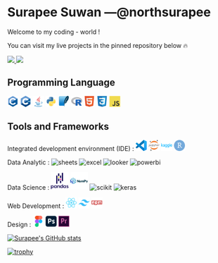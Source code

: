 # Surapee Suwan —@northsurapee
Welcome to my coding - world !

You can visit my live projects in the pinned repository below 🔥

<a href="https://www.facebook.com/SleepingNot/">
  <img src="https://img.shields.io/badge/Facebook-%231877F2.svg?style=for-the-badge&logo=Facebook&logoColor=white">
</a>
<a href="https://www.linkedin.com/in/surapee-suwan-3909791a3/">
  <img src="https://img.shields.io/badge/linkedin-%230077B5.svg?style=for-the-badge&logo=linkedin&logoColor=white">
</a>

## Programming Language
<p>
  <img src="https://raw.githubusercontent.com/devicons/devicon/master/icons/c/c-original.svg" alt="c" width="25" height="25"/>
  <img src="https://raw.githubusercontent.com/devicons/devicon/master/icons/cplusplus/cplusplus-original.svg" alt="cpp" width="25" height="25"/>
  <img src="https://raw.githubusercontent.com/devicons/devicon/master/icons/java/java-original.svg" alt="java" width="25" height="25"/>
  <img src="https://raw.githubusercontent.com/devicons/devicon/master/icons/python/python-original.svg" alt="python" width="25" height="25"/>
  <img src="https://github.com/devicons/devicon/blob/master/icons/sqlite/sqlite-original.svg" alt="sqlite" width="25" height="25"/>
  <img src="https://github.com/devicons/devicon/blob/master/icons/r/r-original.svg" alt="r" width="25" height="25"/>
  <img src="https://raw.githubusercontent.com/devicons/devicon/master/icons/html5/html5-original.svg" alt="html" width="25" height="25"/>
  <img src="https://raw.githubusercontent.com/devicons/devicon/master/icons/css3/css3-original.svg" alt="css" width="25" height="25"/>
  <img src="https://raw.githubusercontent.com/devicons/devicon/master/icons/javascript/javascript-original.svg" alt="javascript" width="25" height="25"/>
</p>

## Tools and Frameworks
<p>
  Integrated development environment (IDE) :  
  <img src="https://raw.githubusercontent.com/devicons/devicon/master/icons/vscode/vscode-original.svg" alt="vscode" width="25" height="25"/>
  <img src="https://raw.githubusercontent.com/devicons/devicon/master/icons/jupyter/jupyter-original-wordmark.svg" alt="jupyter" width="25" height="25"/>
  <img src="https://github.com/devicons/devicon/blob/master/icons/kaggle/kaggle-original-wordmark.svg" alt="kaggle" height="25"/>
  <img src="https://github.com/devicons/devicon/blob/master/icons/rstudio/rstudio-original.svg" alt="rstudio" height="25"/>
</p>

<p>
  Data Analytic :  
  <img src="https://www.svgrepo.com/show/223056/sheets-sheet.svg" alt="sheets" width="25" height="25"/>
  <img src="https://www.svgrepo.com/show/373589/excel.svg" alt="excel" width="25" height="25"/>
  <img src="https://www.svgrepo.com/show/354012/looker-icon.svg" alt="looker" width="25" height="25"/>
  <img src="https://github.com/microsoft/PowerBI-Icons/blob/main/SVG/Power-BI.svg" alt="powerbi" width="25" height="25"/>
</p>

<p>
  Data Science : 
  <img src="https://github.com/devicons/devicon/blob/master/icons/pandas/pandas-original-wordmark.svg" alt="pandas" height="40"/>
  <img src="https://github.com/devicons/devicon/blob/master/icons/numpy/numpy-original-wordmark.svg" alt="numpy" height="40"/>
  <img src="https://upload.wikimedia.org/wikipedia/commons/thumb/0/05/Scikit_learn_logo_small.svg/260px-Scikit_learn_logo_small.svg.png?20180808062052" alt="scikit" height="30"/>
  <img src="https://upload.wikimedia.org/wikipedia/commons/thumb/a/ae/Keras_logo.svg/512px-Keras_logo.svg.png" alt="keras" height="25"/>
</p>

<p>
  Web Development :
  <img src="https://raw.githubusercontent.com/devicons/devicon/master/icons/react/react-original.svg" alt="react" width="25" height="25"/>
  <img src="https://raw.githubusercontent.com/devicons/devicon/master/icons/tailwindcss/tailwindcss-plain.svg" alt="tailwind" width="25" height="25"/>
  <img src="https://raw.githubusercontent.com/devicons/devicon/master/icons/npm/npm-original-wordmark.svg" alt="npm" width="25" height="25"/>
</p>

<p>
  Design :
  <img src="https://raw.githubusercontent.com/devicons/devicon/master/icons/figma/figma-original.svg" alt="figma" width="25" height="25"/>
  <img src="https://raw.githubusercontent.com/devicons/devicon/master/icons/photoshop/photoshop-plain.svg" alt="photoshop" width="25" height="25"/>
  <img src="https://raw.githubusercontent.com/devicons/devicon/master/icons/premierepro/premierepro-original.svg" alt="premiere pro" width="25" height="25"/>
</p>

[![Surapee's GitHub stats](https://github-readme-stats.vercel.app/api?username=northsurapee&show_icons=true&theme=dracula)](https://github.com/anuraghazra/github-readme-stats)

[![trophy](https://github-profile-trophy.vercel.app/?username=northsurapee&theme=chalk&margin-w=5&margin-h=5&column=-1&rank=SECRET,SSS,SS,S,AAA,AA,A,B,C)](https://github.com/ryo-ma/github-profile-trophy)
